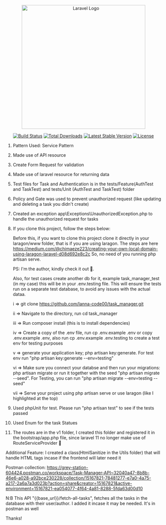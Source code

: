 <p align="center"><a href="https://laravel.com" target="_blank"><img src="https://raw.githubusercontent.com/laravel/art/master/logo-lockup/5%20SVG/2%20CMYK/1%20Full%20Color/laravel-logolockup-cmyk-red.svg" width="400" alt="Laravel Logo"></a></p>

<p align="center">
<a href="https://github.com/laravel/framework/actions"><img src="https://github.com/laravel/framework/workflows/tests/badge.svg" alt="Build Status"></a>
<a href="https://packagist.org/packages/laravel/framework"><img src="https://img.shields.io/packagist/dt/laravel/framework" alt="Total Downloads"></a>
<a href="https://packagist.org/packages/laravel/framework"><img src="https://img.shields.io/packagist/v/laravel/framework" alt="Latest Stable Version"></a>
<a href="https://packagist.org/packages/laravel/framework"><img src="https://img.shields.io/packagist/l/laravel/framework" alt="License"></a>
</p>

<!-- Project Details -->
1. Pattern Used: Service Pattern


2. Made use of API resource


3. Create Form Request for validation


4. Made use of laravel resource for returning data


5. Test files for Task and Authentication is in the tests/Feature(AuthTest and TaskTest) and tests/Unit (AuthTest and TaskTest) folder


6. Policy and Gate was used to prevent unauthorized request (like updating and deleting a task you didn't create)


7. Created an  exception app\Exceptions\UnauthorizedException.php to handle the unauthorized request for tasks


8. If you clone this project, follow the steps below:

   Before this, if you want to clone this project clone it directly in your laragon/www folder, that is if you are using laragon. The steps are here https://medium.com/@chimaeze223/creating-your-own-local-domain-using-laragon-laravel-d08d692e8c2c  So, no need of you running php artisan serve.
   
   PS: I'm the author, kindly check it out 🙏.


   Also, for test cases create another db for it, example task_manager_test (in my case) this will be in your .env.testing file. This will ensure the tests run on a separate test database, to avoid any issues with the actual dataa.

   
   i => git clone https://github.com/lanna-code00/task_manager.git


   ii => Navigate to the directory, run cd task_manager


   iii => Run composer install (this is to install dependencies)


   iv => Create a copy of the .env file, run cp .env.example .env or copy .env.example .env, also run  cp .env.example .env.testing to create a test env for testing purposes


   v => generate your application key; php artisan key:generate. For test env run "php artisan key:generate --env=testing"


   vi => Make sure you connect your databse and then run your migrations: php artisan migrate or run it together with the seed "php artisan migrate --seed". For Testing, you can run "php artisan migrate --env=testing --seed"


   vii => Serve your project using php artisan serve or use laragon (like I highlighted at the top)


8. Used phpUnit for test. Please run "php artisan test" to see if the tests passed


9. Used Enum for the task Statues


10. The routes are in the v1 folder, I created this folder and registered it in the bootstrap/app.php file, since laravel 11 no longer make use of RouteServiceProvider 🤦


Additional Feature: I created a class(HtmlSanitize in the Utils folder) that will handle HTML tags incase if the frontend will later need it


Postman collection: https://grey-station-604424.postman.co/workspace/Task-Manager-API~32040a47-8b8b-46e6-a028-a92bce230228/collection/15167821-78481277-e7a0-4a75-a217-2a6a7a3d023b?action=share&creator=15167821&active-environment=15167821-ea054077-4f64-4a81-8288-5fda63d00d10


N:B This API "{{base_url}}/fetch-all-tasks", fetches all the tasks in the database with their user/author. I added it incase it may be needed. It's in postman as well


Thanks!

